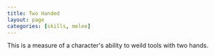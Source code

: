 ```yaml
---
title: Two Handed
layout: page
categories: [skills, melee]
---
```

This is a measure of a character's ability to weild tools with two hands.
